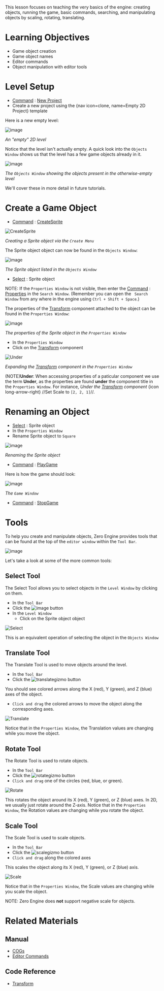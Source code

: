 This lesson focuses on teaching the very basics of the engine: creating objects, running the game, basic commands, searching, and manipulating objects by scaling, rotating, translating.


 # Learning Objectives


 - Game object creation
 - Game object names
 - Editor commands
 - Object manipulation with editor tools


 # Level Setup


- [ Command](https://github.com/ZilchEngine/ZilchDocs/blob/master/zero_editor_documentation/zeromanual/editor/editorcommands/commands.markdown) : [ New Project](https://github.com/ZilchEngine/ZilchDocs/blob/master/code_reference/command_reference.markdown#newproject)
 - Create a new project using the {nav icon=clone, name=Empty 2D Project} template

Here is a new empty level:


![image](https://media.githubusercontent.com/media/zeroengineteam/ZeroFiles/master/doc_files/46948.png)


*An "empty" 2D level*


Notice that the level isn't actually empty. A quick look into the `Objects Window` shows us that the level has a few game objects already in it.



![image](https://media.githubusercontent.com/media/zeroengineteam/ZeroFiles/master/doc_files/46947.png)


*The `Objects Window` showing the objects present in the otherwise-empty level*


We'll cover these in more detail in future tutorials.

 # Create a Game Object

- [ Command](https://github.com/ZilchEngine/ZilchDocs/blob/master/zero_editor_documentation/zeromanual/editor/editorcommands/commands.markdown) : [ CreateSprite](https://github.com/ZilchEngine/ZilchDocs/blob/master/code_reference/command_reference.markdown#createsprite)



![CreateSprite](https://media.githubusercontent.com/media/zeroengineteam/ZeroFiles/master/doc_files/46945.gif)


*Creating a Sprite object via the `Create Menu`*


The Sprite object object can now be found in the `Objects Window`:


![image](https://media.githubusercontent.com/media/zeroengineteam/ZeroFiles/master/doc_files/46949.png)


*The Sprite object listed in the `Objects Window`*


- [ Select](https://github.com/ZilchEngine/ZilchDocs/blob/master/zero_editor_documentation/zeromanual/editor/editorcommands/selectobject.markdown) : Sprite object

NOTE:
 If the `Properties Window` is not visible, then enter the [Command](https://github.com/ZilchEngine/ZilchDocs/blob/master/zero_editor_documentation/zeromanual/editor/editorcommands/commands.markdown) : [Properties](https://github.com/ZilchEngine/ZilchDocs/blob/master/code_reference/command_reference.markdown#properties) in the `Search Window`. (Remember you can open the ` Search Window` from any where in the engine using `Ctrl + Shift + Space`.)

The properties of the [Transform](https://github.com/ZilchEngine/ZilchDocs/blob/master/code_reference/class_reference/transform.markdown) component attached to the object can be found in the `Properties Window`:


![image](https://media.githubusercontent.com/media/zeroengineteam/ZeroFiles/master/doc_files/46950.png)


*The properties of the Sprite object in the `Properties Window`*

- In the `Properties Window`
 - Click  on the [Transform](https://github.com/ZilchEngine/ZilchDocs/blob/master/code_reference/class_reference/transform.markdown) component



![Under](https://media.githubusercontent.com/media/zeroengineteam/ZeroFiles/master/doc_files/85621.gif)


*Expanding the [Transform](https://github.com/ZilchEngine/ZilchDocs/blob/master/code_reference/class_reference/transform.markdown) component in the `Properties Window`*


(NOTE)**Under**: When accessing properties of a paticular component we use the term **Under**, as the properties are found **under** the component title in the `Properties Window`. For instance, *Under the [Transform](https://github.com/ZilchEngine/ZilchDocs/blob/master/code_reference/class_reference/transform.markdown) component* {icon long-arrow-right} //Set Scale  to `[2, 2, 1]`//.


 #  Renaming an Object


- [ Select](https://github.com/ZilchEngine/ZilchDocs/blob/master/zero_editor_documentation/zeromanual/editor/editorcommands/selectobject.markdown) : Sprite object
- In the `Properties Window`
 - Rename Sprite object to `Square`


![image](https://media.githubusercontent.com/media/zeroengineteam/ZeroFiles/master/doc_files/46952.png)


*Renaming the Sprite object*


- [ Command](https://github.com/ZilchEngine/ZilchDocs/blob/master/zero_editor_documentation/zeromanual/editor/editorcommands/commands.markdown) : [ PlayGame](https://github.com/ZilchEngine/ZilchDocs/blob/master/code_reference/command_reference.markdown#playgame)

Here is how the game should look:


![image](https://media.githubusercontent.com/media/zeroengineteam/ZeroFiles/master/doc_files/46336.png)


*The `Game Window`*


- [ Command](https://github.com/ZilchEngine/ZilchDocs/blob/master/zero_editor_documentation/zeromanual/editor/editorcommands/commands.markdown) : [ StopGame](https://github.com/ZilchEngine/ZilchDocs/blob/master/code_reference/command_reference.markdown#stopgame)


 #  Tools


To help you create and manipulate objects, Zero Engine provides tools that can be found at the top of the `editor window` within the `Tool Bar`.



![image](https://media.githubusercontent.com/media/zeroengineteam/ZeroFiles/master/doc_files/86287.png)


Let's take a look at some of the more common tools:


 ## Select Tool


The Select Tool allows you to select objects in the `Level Window` by clicking on them.

- In the `Tool Bar`
 - Click  the ![image](https://media.githubusercontent.com/media/zeroengineteam/ZeroFiles/master/doc_files/86293.png) button
- In the `Level Window`
  - Click  on the Sprite object object



![Select](https://media.githubusercontent.com/media/zeroengineteam/ZeroFiles/master/doc_files/86291.gif)


This is an equivalent operation of selecting the object in the `Objects Window`


 ##  Translate Tool


The Translate Tool is used to move objects around the level.

- In the `Tool Bar`
 - Click  the ![translategizmo](https://media.githubusercontent.com/media/zeroengineteam/ZeroFiles/master/doc_files/110.png) button

You should see colored arrows along the X (red), Y (green), and Z (blue) axes of the object.

- `Click and drag` the colored arrows to move the object along the corresponding axes.



![Translate](https://media.githubusercontent.com/media/zeroengineteam/ZeroFiles/master/doc_files/46953.gif)


Notice that in the `Properties Window`, the Translation  values are changing while you move the object.


 ##  Rotate Tool


The Rotate Tool is used to rotate objects.

- In the `Tool Bar`
 - Click  the ![rotategizmo](https://media.githubusercontent.com/media/zeroengineteam/ZeroFiles/master/doc_files/107.png) button
- `Click and drag` one of the circles (red, blue, or green).



![Rotate](https://media.githubusercontent.com/media/zeroengineteam/ZeroFiles/master/doc_files/46954.gif)


This rotates the object around its X (red), Y (green), or Z (blue) axes. In 2D, we usually just rotate around the Z-axis. Notice that in the `Properties Window`, the Rotation  values are changing while you rotate the object.



 ##  Scale Tool


The Scale Tool is used to scale objects.

- In the `Tool Bar`
 - Click  the ![scalegizmo](https://media.githubusercontent.com/media/zeroengineteam/ZeroFiles/master/doc_files/108.png) button
- `Click and drag` along the colored axes

This scales the object along its X (red), Y (green), or Z (blue) axis.



![Scale](https://media.githubusercontent.com/media/zeroengineteam/ZeroFiles/master/doc_files/46955.gif)


Notice that in the `Properties Window`, the Scale  values are changing while you scale the object.

NOTE: Zero Engine does **not** support negative scale for objects.

 # Related Materials

 ## Manual
- [COGs](https://github.com/ZilchEngine/ZilchDocs/blob/master/zero_editor_documentation/zeromanual/architecture/cogs/gameobjectsconcept.markdown)
- [Editor Commands](https://github.com/ZilchEngine/ZilchDocs/blob/master/zero_editor_documentation/zeromanual/editor/editorcommands.markdown)

 ## Code Reference
- [Transform](https://github.com/ZilchEngine/ZilchDocs/blob/master/code_reference/class_reference/transform.markdown)
 

 